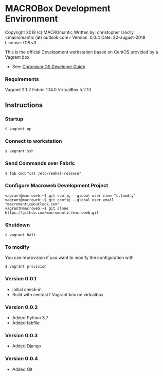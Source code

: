 # MACROBox Development Environment
Copyright 2018 (c) MACROmantic
Written by: christopher landry <macromantic (at) outlook.com>
Version: 0.0.4
Date: 22-august-2018
License: GPLv3

This is the official Development workstation based on CentOS provided by a Vagrant box.

* See: [Chromium OS Developer Guide](https://chromium.googlesource.com/chromiumos/docs/+/master/developer_guide.md)

### Requirements
Vagrant 2.1.2
Fabric 1.14.0
VirtualBox 5.2.10

## Instructions

### Startup

```
$ vagrant up
```

### Connect to workstation

```
$ vagrant ssh
```

### Send Commands over Fabric

```
$ fab cmd:"cat /etc/redhat-release"
```

### Configure Macroweb Development Project

```
vagrant@macroweb:~$ git config --global user.name "c.landry"
vagrant@macroweb:~$ git config --global user.email "macromantic@outlook.com"
vagrant@macroweb:~$ git clone https://github.com/macromantic/macroweb.git
```

### Shutdown

```
$ vagrant halt
```

### To modify 
You can reprovision if you want to modify the configuration with
```
$ vagrant provision
```

### Version 0.0.1
- Initial check-in
- Build with centos/7 Vagrant box on virtualbox

### Version 0.0.2
- Added Python 3.7
- Added fabfile

### Version 0.0.3
- Added Django

### Version 0.0.4
- Added Git

